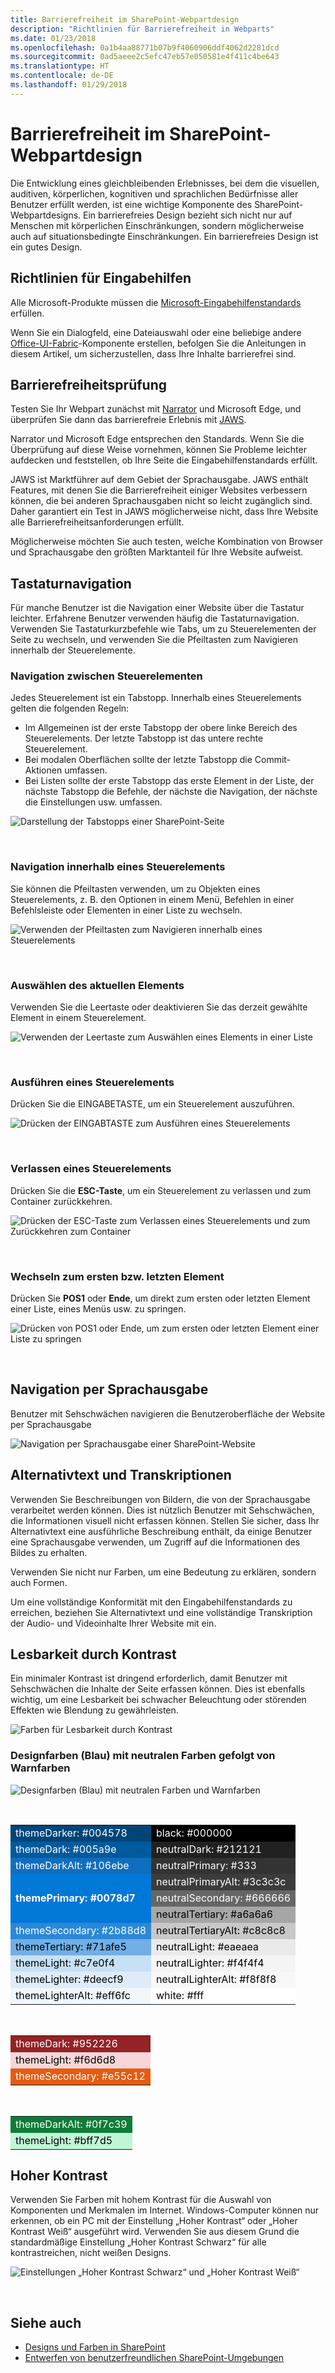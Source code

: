 ```yaml
---
title: Barrierefreiheit im SharePoint-Webpartdesign
description: "Richtlinien für Barrierefreiheit in Webparts"
ms.date: 01/23/2018
ms.openlocfilehash: 0a1b4aa88771b07b9f4060906ddf4062d2281dcd
ms.sourcegitcommit: 0ad5aeee2c5efc47eb57e050581e4f411c4be643
ms.translationtype: HT
ms.contentlocale: de-DE
ms.lasthandoff: 01/29/2018
---
```

<!--Based on how rough this content is in its current state, i'm going to pull it from this initial release so we can edit and better prepare. -->

# <a name="accessibility-in-sharepoint-web-part-design"></a>Barrierefreiheit im SharePoint-Webpartdesign

Die Entwicklung eines gleichbleibenden Erlebnisses, bei dem die visuellen, auditiven, körperlichen, kognitiven und sprachlichen Bedürfnisse aller Benutzer erfüllt werden, ist eine wichtige Komponente des SharePoint-Webpartdesigns. Ein barrierefreies Design bezieht sich nicht nur auf Menschen mit körperlichen Einschränkungen, sondern möglicherweise auch auf situationsbedingte Einschränkungen. Ein barrierefreies Design ist ein gutes Design.

## <a name="accessibility-guidelines"></a>Richtlinien für Eingabehilfen

<!-- Make sure that this is an external resource that folks can access. Original link was to a OneNote file. -->
Alle Microsoft-Produkte müssen die [Microsoft-Eingabehilfenstandards](https://microsoft.sharepoint.com/teams/msenable/Pages/MASDetails.aspx
"Link zu den Microsoft-Eingabehilfenstandards") erfüllen.  

<!-- Fabric components are not designed to be accessible already? And, shouldn't components that aren't based on Fabric also be accessible? -->

Wenn Sie ein Dialogfeld, eine Dateiauswahl oder eine beliebige andere [Office-UI-Fabric](https://developer.microsoft.com/de-DE/fabric#/components)-Komponente erstellen, befolgen Sie die Anleitungen in diesem Artikel, um sicherzustellen, dass Ihre Inhalte barrierefrei sind. 

<!-- Not sure why we have that link? It currently goes to the OneNote file. Where is the Common UI Controls content? Is that related to accessibility? [v-licapu] - I agree; we shouldn't be linking to this unless it's live to external audiences; even I can't access it. I moved it to within the comment: 
[Common UI Controls](https://microsoft.sharepoint.com/teams/STS/_layouts/OneNote.aspx?id=%2Fteams%2FSTS%2FShared%20Documents%2FSP%20Accessibility%2FAccessibility%20Guidance&wd=target%28Accessibility%20101.one%7C0005C142-938C-4411-B543-B9F4199E19B3%2FEverything%20you%20need%20to%20know%20about%20Accessibility%7CE099AFE3-8804-4E1F-BA50-99493AB8A3D0%2F%29 "Link to Common UI Controls") -->

## <a name="accessibility-testing"></a>Barrierefreiheitsprüfung

<!-- FYI, I added links. Can we assume that our target audience uses the Edge browser? -->

Testen Sie Ihr Webpart zunächst mit [Narrator](https://support.microsoft.com/de-DE/help/22798/windows-10-narrator-get-started) und Microsoft Edge, und überprüfen Sie dann das barrierefreie Erlebnis mit [JAWS](http://www.freedomscientific.com/Products/Blindness/JAWS).

Narrator und Microsoft Edge entsprechen den Standards. Wenn Sie die Überprüfung auf diese Weise vornehmen, können Sie Probleme leichter aufdecken und feststellen, ob Ihre Seite die Eingabehilfenstandards erfüllt. 

JAWS ist Marktführer auf dem Gebiet der Sprachausgabe. JAWS enthält Features, mit denen Sie die Barrierefreiheit einiger Websites verbessern können, die bei anderen Sprachausgaben nicht so leicht zugänglich sind. Daher garantiert ein Test in JAWS möglicherweise nicht, dass Ihre Website alle Barrierefreiheitsanforderungen erfüllt. 
 
Möglicherweise möchten Sie auch testen, welche Kombination von Browser und Sprachausgabe den größten Marktanteil für Ihre Website aufweist.

<!-- Delete? This doesn't seem like text that should be in externally published docs? 
When suppliers test with JAWS, we ask them to repro identified bugs with Narrator and Edge. In the case a bug does not repro with Narrator/Edge it is sent to Mary Smith who works with VFO for a Jaws specific fix. 
-->

## <a name="keyboard-navigation"></a>Tastaturnavigation

<!-- Is this section telling people how to navigate via a keyboard, or how to design to optimize for keyboard navigation? If the former, . -->

Für manche Benutzer ist die Navigation einer Website über die Tastatur leichter. Erfahrene Benutzer verwenden häufig die Tastaturnavigation. Verwenden Sie Tastaturkurzbefehle wie Tabs, um zu Steuerelementen der Seite zu wechseln, und verwenden Sie die Pfeiltasten zum Navigieren innerhalb der Steuerelemente.

### <a name="navigation-between-controls"></a>Navigation zwischen Steuerelementen

Jedes Steuerelement ist ein Tabstopp. Innerhalb eines Steuerelements gelten die folgenden Regeln:

- Im Allgemeinen ist der erste Tabstopp der obere linke Bereich des Steuerelements. Der letzte Tabstopp ist das untere rechte Steuerelement.
- Bei modalen Oberflächen sollte der letzte Tabstopp die Commit-Aktionen umfassen.
- Bei Listen sollte der erste Tabstopp das erste Element in der Liste, der nächste Tabstopp die Befehle, der nächste die Navigation, der nächste die Einstellungen usw. umfassen.

<!-- We should make sure the content in the accessibility topic is accessibible. ;) Please describe the information that the image conveys; something like this (also consider making the image an actual screen shot, that might be more clear):

In the following image:
The first tab is the list item.
The second tab is the command.
The third tab is the navigation.
-->


![Darstellung der Tabstopps einer SharePoint-Seite](https://i.imgur.com/Vn3VosN.png)

<br/>

### <a name="navigation-within-a-control"></a>Navigation innerhalb eines Steuerelements

Sie können die Pfeiltasten verwenden, um zu Objekten eines Steuerelements, z. B. den Optionen in einem Menü, Befehlen in einer Befehlsleiste oder Elementen in einer Liste zu wechseln.

<!-- This image is not very clear. Do you need to have the "blank" list box on the left? -->

![Verwenden der Pfeiltasten zum Navigieren innerhalb eines Steuerelements](https://i.imgur.com/vF0Nk73.png)

<br/>

### <a name="selecting-the-current-item"></a>Auswählen des aktuellen Elements

Verwenden Sie die Leertaste oder deaktivieren Sie das derzeit gewählte Element in einem Steuerelement.

![Verwenden der Leertaste zum Auswählen eines Elements in einer Liste](https://i.imgur.com/j3fBKPl.png)

<br/>

### <a name="run-a-control"></a>Ausführen eines Steuerelements

Drücken Sie die EINGABETASTE, um ein Steuerelement auszuführen.

![Drücken der EINGABTASTE zum Ausführen eines Steuerelements](https://i.imgur.com/s0nMPdT.png)

<br/>

### <a name="leave-a-control"></a>Verlassen eines Steuerelements

Drücken Sie die **ESC-Taste**, um ein Steuerelement zu verlassen und zum Container zurückkehren.

![Drücken der ESC-Taste zum Verlassen eines Steuerelements und zum Zurückkehren zum Container](https://i.imgur.com/uD99zIX.png)

<br/>

### <a name="go-to-the-first-or-last-item"></a>Wechseln zum ersten bzw. letzten Element

Drücken Sie **POS1** oder **Ende**, um direkt zum ersten oder letzten Element einer Liste, eines Menüs usw. zu springen.

![Drücken von POS1 oder Ende, um zum ersten oder letzten Element einer Liste zu springen](https://i.imgur.com/gGKsh74.png)

<br/>

## <a name="screen-reader-navigation"></a>Navigation per Sprachausgabe

Benutzer mit Sehschwächen navigieren die Benutzeroberfläche der Website per Sprachausgabe 

<!-- Narrator isn't a third-party product. This image needs more text/explanation; please also clarify the alt text. Is this section important, or can it be removed, given the previous mention of testing with Narrator and JAWS? Again, the intent/target audience for this information isn't clear - is it for the user, or the designer? Can you explain why this information is important from the designer's POV? -->

![Navigation per Sprachausgabe einer SharePoint-Website](https://i.imgur.com/ar23o3X.png)

## <a name="alt-text-and-transcripts"></a>Alternativtext und Transkriptionen

Verwenden Sie Beschreibungen von Bildern, die von der Sprachausgabe verarbeitet werden können. Dies ist nützlich Benutzer mit Sehschwächen, die Informationen visuell nicht erfassen können. Stellen Sie sicher, dass Ihr Alternativtext eine ausführliche Beschreibung enthält, da einige Benutzer eine Sprachausgabe verwenden, um Zugriff auf die Informationen des Bildes zu erhalten. 

Verwenden Sie nicht nur Farben, um eine Bedeutung zu erklären, sondern auch Formen.

Um eine vollständige Konformität mit den Eingabehilfenstandards zu erreichen, beziehen Sie Alternativtext und eine vollständige Transkription der Audio- und Videoinhalte Ihrer Website mit ein.

## <a name="minimum-readable-contrast"></a>Lesbarkeit durch Kontrast

Ein minimaler Kontrast ist dringend erforderlich, damit Benutzer mit Sehschwächen die Inhalte der Seite erfassen können. Dies ist ebenfalls wichtig, um eine Lesbarkeit bei schwacher Beleuchtung oder störenden Effekten wie Blendung zu gewährleisten. 

<!--Original image ![Neutral, Theme, and Alert colors for minimum readable contrast](https://i.imgur.com/L7pSF1w.png)-->

![Farben für Lesbarkeit durch Kontrast](../images/wcag-2aa-compliance-colors.png)

### <a name="theme-colors-blue-with-neutral-colors-followed-by-alert-colors"></a>Designfarben (Blau) mit neutralen Farben gefolgt von Warnfarben

![Designfarben (Blau) mit neutralen Farben und Warnfarben](../images/accessibility-blue-theme-and-alert-colors.png)

<br/>

<table>
<tr>
<td style="color:white; background-color:#004578">themeDarker: #004578</td>
<td style="color:white; background-color:#000000">black: #000000</td>
</tr>
<tr>
<td style="color:white; background-color:#005a9e">themeDark: #005a9e</td>
<td style="color:white; background-color:#212121">neutralDark: #212121</td>
</tr>
<tr>
<td style="color:white; background-color:#106ebe">themeDarkAlt: #106ebe</td>
<td style="color:white; background-color:#333">neutralPrimary: #333</td>
</tr>
<tr>
<td rowspan="3" style="font-weight:bold; vertical-align:middle; color:white; background-color:#0078d7">themePrimary: #0078d7</td>
<td style="color:white; background-color:#3c3c3c">neutralPrimaryAlt: #3c3c3c</td>
</tr>
<tr>
<td style="color:white; background-color:#666666">neutralSecondary: #666666</td>
</tr>
<tr>
<td style="color:black; background-color:#a6a6a6">neutralTertiary: #a6a6a6</td>
</tr>
<tr>
<td style="color:white; background-color:#2b88d8">themeSecondary: #2b88d8</td>
<td style="color:black; background-color:#c8c8c8">neutralTertiaryAlt: #c8c8c8</td>
</tr>
<tr>
<td style="color:black; background-color:#71afe5">themeTertiary: #71afe5</td>
<td style="color:black; background-color:#eaeaea">neutralLight: #eaeaea</td>
</tr>
<tr>
<td style="color:black; background-color:#c7e0f4">themeLight: #c7e0f4</td>
<td style="color:black; background-color:#f4f4f4">neutralLighter: #f4f4f4</td>
</tr>
<tr>
<td style="color:black; background-color:#deecf9">themeLighter: #deecf9</td>
<td style="color:black; background-color:#f8f8f8">neutralLighterAlt: #f8f8f8</td>
</tr>
<tr>
<td style="color:black; background-color:#eff6fc">themeLighterAlt: #eff6fc</td>
<td style="color:black; background-color:#fff">white: #fff</td>
</tr>
</table>

<br/>

<table>
<tr>
<td style="color:white; background-color:#952226">themeDark: #952226</td>
</tr>
<tr>
<td style="color:black; background-color:#f6d6d8">themeLight: #f6d6d8</td>
</tr>
<tr>
<td style="color:white; background-color:#e55c12">themeSecondary: #e55c12</td>
</tr>
</table>

<br/>

<table>
<tr>
<td style="color:white; background-color:#0f7c39">themeDarkAlt: #0f7c39</td>
</tr>
<tr>
<td style="color:black; background-color:#bff7d5">themeLight: #bff7d5</td>
</tr>
</table>


## <a name="high-contrast"></a>Hoher Kontrast

Verwenden Sie Farben mit hohem Kontrast für die Auswahl von Komponenten und Merkmalen im Internet. Windows-Computer können nur erkennen, ob ein PC mit der Einstellung „Hoher Kontrast“ oder „Hoher Kontrast Weiß“ ausgeführt wird. Verwenden Sie aus diesem Grund die standardmäßige Einstellung „Hoher Kontrast Schwarz“ für alle kontrastreichen, nicht weißen Designs.

<!-- In the left part of the image, I think the title should be "High Contrast Black". -->

![Einstellungen „Hoher Kontrast Schwarz“ und „Hoher Kontrast Weiß“](https://i.imgur.com/qvTFzd4.png)

<br/>

## <a name="see-also"></a>Siehe auch

- [Designs und Farben in SharePoint](themes-colors.md)
- [Entwerfen von benutzerfreundlichen SharePoint-Umgebungen](design-guidance-overview.md)



